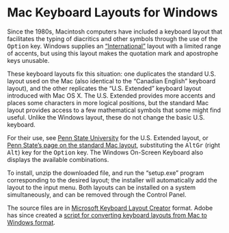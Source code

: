 Mac Keyboard Layouts for Windows
================================

Since the 1980s, Macintosh computers have included a keyboard layout that facilitates the typing of diacritics and other symbols through the use of the <kbd>Option</kbd> key. Windows supplies an [“International”](http://symbolcodes.tlt.psu.edu/accents/codeint.html) layout with a limited range of accents, but using this layout makes the quotation mark and apostrophe keys unusable.

These keyboard layouts fix this situation: one duplicates the standard U.S. layout used on the Mac (also identical to the “Canadian English” keyboard layout), and the other replicates the “U.S. Extended” keyboard layout introduced with Mac OS X. The U.S. Extended provides more accents and places some characters in more logical positions, but the standard Mac layout provides access to a few mathematical symbols that some might find useful. Unlike the Windows layout, these do not change the basic U.S. keyboard.

For their use, see [Penn State University](https://sites.psu.edu/symbolcodes/mac/codemacext/) for the U.S. Extended layout, or [Penn State’s page on the standard Mac layout](https://sites.psu.edu/symbolcodes/mac/codemac/), substituting the <kbd>AltGr</kbd> (right <kbd>Alt</kbd>) key for the <kbd>Option</kbd> key. The Windows On-Screen Keyboard also displays the available combinations.

To install, unzip the downloaded file, and run the “setup.exe” program corresponding to the desired layout; the installer will automatically add the layout to the input menu. Both layouts can be installed on a system simultaneously, and can be removed through the Control Panel.

The source files are in [Microsoft Keyboard Layout Creator](https://www.microsoft.com/en-us/download/details.aspx?id=102134) format. Adobe has since created a [script for converting keyboard layouts from Mac to Windows format](https://github.com/adobe-type-tools/keyboard-layouts).
